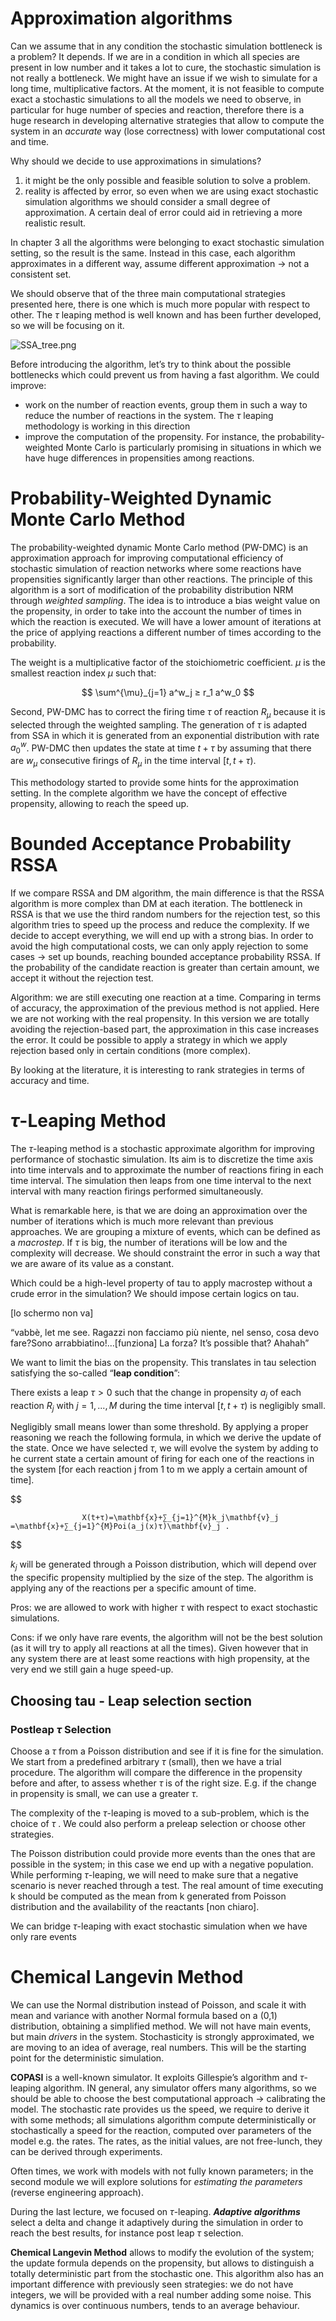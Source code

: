 # Approximation algorithms

Can we assume that in any condition the stochastic simulation bottleneck is a problem? It depends. If we are in a condition in which all species are present in low number and it takes a lot to cure, the stochastic simulation is not really a bottleneck. We might have an issue if we wish to simulate for a long time, multiplicative factors. At the moment, it is not feasible to compute exact a stochastic simulations to all the models we need to observe, in particular for huge number of species and reaction, therefore there is a huge research in developing alternative strategies that allow to compute the system in an *accurate* way (lose correctness) with lower computational cost and time.

Why should we decide to use approximations in simulations?

1. it might be the only possible and feasible solution to solve a problem.
2. reality is affected by error, so even when we are using exact stochastic simulation algorithms we should consider a small degree of approximation. A certain deal of error could aid in retrieving a more realistic result.

In chapter 3 all the algorithms were belonging to exact stochastic simulation setting, so the result is the same. Instead in this case, each algorithm approximates in a different way, assume different approximation → not a consistent set.

We should observe that of the three main computational strategies presented here, there is one which is much more popular with respect to other. The $\tau$ leaping method is well known and has been further developed, so we will be focusing on it.

![SSA_tree.png](04_images/SSA_tree.png)

Before introducing the algorithm, let’s try to think about the possible bottlenecks which could prevent us from having a fast algorithm. We could improve:

- work on the number of reaction events, group them in such a way to reduce the number of reactions in the system. The  $\tau$ leaping methodology is working in this direction
- improve the computation of the propensity. For instance, the probability-weighted Monte Carlo is particularly promising in situations in which we have huge differences in propensities among reactions.

# **Probability-Weighted Dynamic Monte Carlo Method**

The probability-weighted dynamic Monte Carlo method (PW-DMC) is an approximation approach for improving computational efficiency of stochastic simulation of reaction networks where some reactions have propensities significantly larger than other reactions. The principle of this algorithm is a sort of modification of the probability distribution NRM through *weighted sampling*. The idea is to introduce a bias weight value on the propensity, in order to take into the account the number of times in which the reaction is executed. We will have a lower amount of iterations at the price of applying reactions a different number of times according to the probability. 

The weight is a multiplicative factor of the stoichiometric coefficient. $\mu$ is the smallest reaction index $\mu$ such that:

$$
\sum^{\mu}_{j=1} a^w_j ≥ r_1 a^w_0 
$$

Second, PW-DMC has to correct the firing time $τ$ of reaction $R_μ$ because it is selected through the weighted sampling. The generation of $τ$ is adapted from SSA in which it is generated from an exponential distribution with rate $a^w_0$. PW-DMC then updates the state at time $t + τ$ by assuming that there are $w_μ$ consecutive firings of $R_μ$ in the time interval $[t,t + τ)$.  

This methodology started to provide some hints for the approximation setting. In the complete algorithm we have the concept of effective propensity, allowing to reach the speed up.

# Bounded Acceptance Probability RSSA

If we compare RSSA and DM algorithm, the main difference is that the RSSA algorithm is more complex than DM at each iteration. The bottleneck in RSSA is that we use the third random numbers for the rejection test, so this algorithm tries to speed up the process and reduce the complexity. If we decide to accept everything, we will end up with a strong bias. In order to avoid the high computational costs, we can only apply rejection to some cases → set up bounds, reaching bounded acceptance probability RSSA. If the probability of the candidate reaction is greater than certain amount, we accept it without the rejection test.

Algorithm: we are still executing one reaction at a time. Comparing in terms of accuracy, the approximation of the previous method is not applied. Here we are not working with the real propensity. In this version we are totally avoiding the rejection-based part, the approximation in this case increases the error. It could be possible to apply a strategy in which we apply rejection based only in certain conditions (more complex).

By looking at the literature, it is interesting to rank strategies in terms of accuracy and time. 

# $\tau$-Leaping Method

The $τ$-leaping method is a stochastic approximate algorithm for improving performance of stochastic simulation. Its aim is to discretize the time axis into time intervals and to approximate the number of reactions firing in each time interval. The simulation then leaps from one time interval to the next interval with many reaction firings performed simultaneously.

What is remarkable here, is that we are doing an approximation over the number of iterations which is much more relevant than previous approaches. We are grouping a mixture of events, which can be defined as a *macrostep*. If $\tau$ is big, the number of iterations will be low and the complexity will decrease. We should constraint the error in such a way that we are aware of its value as a constant.

Which could be a high-level property of tau to apply macrostep without a crude error in the simulation? We should impose certain logics on tau.

[lo schermo non va]

“vabbè, let me see. Ragazzi non facciamo più niente, nel senso, cosa devo fare?Sono arrabbiatino!…[funziona] La forza? It’s possible that? Ahahah”

We want to limit the bias on the propensity. This translates in tau selection satisfying the so-called “**leap condition**”:

There exists a leap $τ > 0$ such that the change in propensity $a_j$ of each reaction $R_j$ with $j = 1,...,M$ during the time interval $[t,t +τ)$ is negligibly small.

Negligibly small means lower than some threshold. By applying a proper reasoning we reach the following formula, in which we derive the update of the state. Once we have selected $\tau$, we will evolve the system by adding to  he current state a certain amount of firing for each one of the reactions in the system [for each reaction j from 1 to m we apply a certain amount of time].

$$

		
	
	
		
			
				
					X(t+τ)=\mathbf{x}+∑_{j=1}^{M}k_j\mathbf{v}_j =\mathbf{x}+∑_{j=1}^{M}Poi(a_j(x)τ)\mathbf{v}_j . 
				
			
		
$$

 $k_j$ will be generated through a Poisson distribution, which will depend over the specific propensity multiplied by the size of the step. The algorithm is applying any of the reactions per a specific amount of time. 

Pros: we are allowed to work with higher $\tau$ with respect to exact stochastic simulations. 

Cons: if we only have rare events, the algorithm will not be the best solution (as it will try to apply all reactions at all the times). Given however that in any system there are at least some reactions with high propensity, at the very end we still gain a huge speed-up.

## Choosing tau - Leap selection section

### **Postleap $\tau$ Selection**

Choose a $\tau$ from a Poisson distribution and see if it is fine for the simulation. We start from a predefined arbitrary $\tau$ (small), then we have a trial procedure. The algorithm will compare the difference in the propensity before and after, to assess whether $\tau$ is of the right size. E.g. if the change in propensity is small, we can use a greater $\tau$.

The complexity of the $\tau$-leaping is moved to a sub-problem, which is the choice of $\tau$ . We could also perform a preleap selection or choose other strategies.

The Poisson distribution could provide more events than the ones that are possible in the system; in this case we end up with a negative population. While performing $\tau$-leaping, we will need to make sure that a negative scenario is never reached through a test. The real amount of time executing k should be computed as the mean from k generated from Poisson distribution and the availability of the reactants [non chiaro].

We can bridge $\tau$-leaping with exact stochastic simulation when we have only rare events

# **Chemical Langevin Method**

We can use the Normal distribution instead of Poisson, and scale it with mean and variance with another Normal formula based on a (0,1) distribution, obtaining a simplified method. We will not have main events, but main *drivers* in the system. Stochasticity is strongly approximated, we are moving to an idea of average, real numbers. This will be the starting point for the deterministic simulation. 

**COPASI** is a well-known simulator. It exploits Gillespie’s algorithm and $\tau$-leaping algorithm. IN general, any simulator offers many algorithms, so we should be able to choose the best computational approach → calibrating the model. The stochastic rate provides us the speed, we require to derive it with some methods; all simulations algorithm compute deterministically or stochastically a speed for the reaction, computed over parameters of the model e.g. the rates. The rates, as the initial values, are not free-lunch, they can be derived through experiments.

Often times, we work with models with not fully known parameters; in the second module we will explore solutions for *estimating the parameters* (reverse engineering approach). 

During the last lecture, we focused on $\tau$-leaping. ***Adaptive algorithms*** select a delta and change it adaptively during the simulation in order to reach the best results, for instance post leap $\tau$ selection. 

**Chemical Langevin Method** allows to modify the evolution of the system; the update formula depends on the propensity, but allows to distinguish a totally deterministic part from the stochastic one. This algorithm also has an important difference with previously seen strategies: we do not have integers, we will be provided with a real number adding some noise. This dynamics is over continuous numbers, tends to an average behaviour.